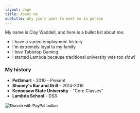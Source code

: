 ```yaml
---
layout: page
title: About me
subtitle: Why you'd want to meet me in person
---
```


My name is Clay Waddell, and here is a bullet list about me:

- I have a varied employment history
- I'm extremely loyal to my family
- I love Tabletop Gaming
- I started Lambda because traditional university was too _slow_!


### My history
 - **PetSmart** - 2010 - Present
 - **Shoney's Bar and Grill** - 2014-2016
 - **Kennesaw State University** - "Core Classes"
 - **Lambda School** - DS8

<form action="https://www.paypal.com/cgi-bin/webscr" method="post" target="_top">
<input type="hidden" name="cmd" value="_donations" />
<input type="hidden" name="business" value="PLCGR4HYU2SLE" />
<input type="hidden" name="currency_code" value="USD" />
<input type="image" src="https://raw.githubusercontent.com/HakujouRyu/HakujouRyu.GitHub.io/master/img/buy-me-a-coffee-with-paypal.webp" border="0" name="submit" title="I promise I probably won't buy beer!" alt="Donate with PayPal button" />
<img alt="" border="0" src="https://www.paypal.com/en_US/i/scr/pixel.gif" width="1" height="1" />
</form>
